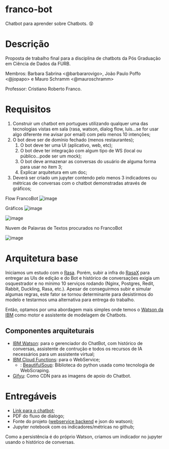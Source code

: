 # franco-bot
Chatbot para aprender sobre Chatbots. :dizzy_face:

# Descrição
Proposta de trabalho final para a disciplina de chatbots da Pós Graduação em Ciência de Dados da FURB.

Membros: Barbara Sabrina <@barbararovigo>, João Paulo Poffo <@jopapo> e Mauro Schramm <@mauroschramm>

Professor: Cristiano Roberto Franco.

# Requisitos

1. Construir um chatbot em portugues utilizando qualquer uma das tecnologias vistas em sala (rasa, watson, dialog flow, luis...se for usar algo diferente me avisar por email) com pelo menos 10 intenções;
1. O bot deve ser de domínio fechado (menos restaurantes);
   1. O bot deve ter uma UI (aplicativo, web, etc);
   1. O bot deve ter integração com algum tipo de WS (local ou público...pode ser um mock);
   1. O bot deve armazenar as conversas do usuário de alguma forma para usar no item 3;
   1. Explicar arquitetura em um doc;
1. Deverá ser criado um jupyter contendo pelo menos 3 indicadores ou métricas de conversas com o chatbot demonstradas através de gráficos;

Flow FrancoBot
![image](https://user-images.githubusercontent.com/63163264/119211169-e7aa1700-ba86-11eb-8244-61b84ae9c807.png)

Gráficos
![image](https://user-images.githubusercontent.com/63163264/119211194-09a39980-ba87-11eb-953d-ee861db10d26.png)

![image](https://user-images.githubusercontent.com/63163264/119211199-14f6c500-ba87-11eb-930e-41c1c7d3ced4.png)

Nuvem de Palavras de Textos procurados no FrancoBot

![image](https://user-images.githubusercontent.com/63163264/119211215-322b9380-ba87-11eb-9724-df20a4a2ab1e.png)



# Arquitetura base

Iniciamos um estudo com o [Rasa](https://rasa.com/docs/). Porém, subir a infra do [RasaX](https://rasa.com/docs/rasa-x/) para entregar as UIs de edição e do Bot e histórico de conversações exigia um osquestrador e no mínimo 10 serviços rodando (Nginx, Postgres, Redit, Rabbit, Duckling, Rasa, etc.). Apesar de conseguirmos subir e simular algumas regras, este fator se tornou determinante para desistirmos do modelo e testarmos uma alternativa para entrega do trabalho.

Então, optamos por uma abordagem mais simples onde temos o [Watson da IBM](https://www.ibm.com/br-pt/watson) como motor e assistente de modelagem de Chatbots.

## Componentes arquiteturais

* [IBM Watson](https://cloud.ibm.com/developer/watson/): para o gerenciador do ChatBot, com histórico de conversas, assistente de contrução e todos os recursos de IA necessários para um assistente virtual;
* [IBM Cloud Functions](https://cloud.ibm.com/functions/): para o WebService;
   * : [BeautifulSoup](https://www.crummy.com/software/BeautifulSoup/): Biblioteca do python usada como tecnologia de WebScraping.
* [Gifyu](https://gifyu.com/): Como CDN para as imagens de apoio do Chatbot.


# Entregáveis

* [Link para o chatbot](https://web-chat.global.assistant.watson.cloud.ibm.com/preview.html?region=us-south&integrationID=df8505c9-3abd-4505-8898-eaf4aced5775&serviceInstanceID=702cc5ee-81a9-4536-9e63-4c05c7a35ab0);
* PDF do fluxo de dialogo;
* Fonte do projeto ([webservice backend](functions.py) e json do watson);
* Jupyter notebook com os indicadores/métricas no github;

Como a persistência é do próprio Watson, criamos um indicador no jupyter usando o histórico de conversas.
